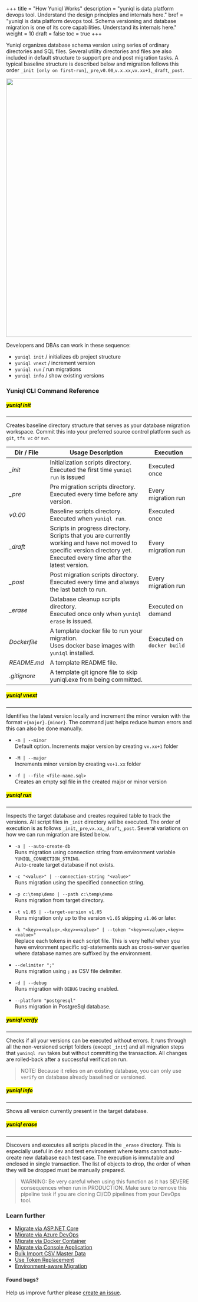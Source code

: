+++
title = "How Yuniql Works"
description = "yuniql is data platform devops tool. Understand the design principles and internals here."
bref = "yuniql is data platform devops tool. Schema versioning and database migration is one of its core capabilities. Understand its internals here."
weight = 10
draft = false
toc = true
+++

Yuniql organizes database schema version using series of ordinary directories and SQL files. Several utility directories and files are also included in default structure to support pre and post migration tasks. A typical baseline structure is described below and migration follows this order `_init [only on first-run]`,`_pre`,`v0.00`,`v.x.xx`,`vx.xx+1`,`_draft`,`_post`.

<img src="https://github.com/rdagumampan/yuniql/raw/master/assets/wiki-how-it-works-dir.png" width=700/>

Developers and DBAs can work in these sequence:

- `yuniql init` / initializes db project structure
- `yuniql vnext` / increment version
- `yuniql run` / run migrations
- `yuniql info` / show existing versions

### Yuniql CLI Command Reference
##### <mark>yuniql init</mark>
---
Creates baseline directory structure that serves as your database migration workspace. Commit this into your preferred source control platform such as `git`, `tfs vc` or `svn`. 

| Dir / File | Usage Description | Execution |
| --- | --- | --- |
| *_init* | Initialization scripts directory. <br/>Executed the first time `yuniql run` is issued|Executed once |
| *_pre* | Pre migration scripts directory. <br/>Executed every time before any version. | Every migration run |
| *v0.00* | Baseline scripts directory. <br/>Executed when `yuniql run`. | Executed once |
| *_draft* | Scripts in progress directory. <br/>Scripts that you are currently working and have not moved to specific version directory yet. <br/>Executed every time after the latest version. | Every migration run |
| *_post* | Post migration scripts directory. <br/>Executed every time and always the last batch to run. | Every migration run |
| *_erase* | Database cleanup scripts directory. <br/>Executed once only when `yuniql erase` is issued. | Executed on demand |
| *Dockerfile* | A template docker file to run your migration. <br/>Uses docker base images with `yuniql` installed.| Executed on `docker build` |
| *README.md* | A template README file.| |
| *.gitignore* | A template git ignore file to skip yuniql.exe from being committed.| |

##### <mark>yuniql vnext</mark>
---
Identifies the latest version locally and increment the minor version with the format `v{major}.{minor}`. The command just helps reduce human errors and this can also be done manually.

- `-m | --minor`<br/>
    Default option. Increments major version by creating `vx.xx+1` folder

- `-M | --major`<br/>
    Increments minor version by creating `vx+1.xx` folder

- `-f | --file <file-name.sql>`<br/>
    Creates an empty sql file in the created major or minor version

##### <mark>yuniql run</mark>
---
Inspects the target database and creates required table to track the versions. All script files in `_init` directory will be executed. The order of execution is as follows `_init`,`_pre`,`vx.xx`,`_draft`,`_post`. Several variations on how we can run migration are listed below.

 - `-a | --auto-create-db`<br/>
    Runs migration using connection string from environment variable `YUNIQL_CONNECTION_STRING`.<br/>
    Auto-create target database if not exists.

 - `-c "<value>" | --connection-string "<value>"`<br/>
    Runs migration using the specified connection string.

 - `-p c:\temp\demo | --path c:\temp\demo`<br/>
    Runs migration from target directory.

 - `-t v1.05 | --target-version v1.05`<br/>
    Runs migration only up to the version `v1.05` skipping `v1.06` or later.

 - `-k "<key>=<value>,<key>=<value>" | --token "<key>=<value>,<key>=<value>"`<br/>
    Replace each tokens in each script file. This is very helful when you have environment specific sql-statements such as cross-server queries where database names are suffixed by the environment.

 - `--delimiter ";"`<br/>
    Runs migration using `;` as CSV file delimiter.

 - `-d | --debug`<br/>
    Runs migration with `DEBUG` tracing enabled.

 - `--platform "postgresql"`<br/>
    Runs migration in PostgreSql database.

##### <mark>yuniql verify</mark>
---

Checks if all your versions can be executed without errors. It runs through all the non-versioned script folders (except `_init`) and all migration steps that `yuninql run` takes but without committing the transaction. All changes are rolled-back after a successful verification run.

>NOTE: Because it relies on an existing database, you can only use `verify` on database already baselined or versioned.

##### <mark>yuniql info</mark>
---

Shows all version currently present in the target database.

##### <mark>yuniql erase</mark>
---

Discovers and executes all scripts placed in the `_erase` directory. This is especially useful in dev and test environment where teams cannot auto-create new database each test case. The execution is immutable and enclosed in single transaction. The list of objects to drop, the order of when they will be dropped must be manually prepared. 

>WARNING: Be very careful when using this function as it has SEVERE consequences when run in PRODUCTION. Make sure to remove this pipeline task if you are cloning CI/CD pipelines from your DevOps tool.

### Learn further

* [Migrate via ASP.NET Core](https://yuniql.io/docs/migrate-via-aspnetcore-application/)
* [Migrate via Azure DevOps](https://yuniql.io/docs/migrate-via-azure-devops-pipelines/)
* [Migrate via Docker Container](https://yuniql.io/docs/migrate-via-docker-container/)
* [Migrate via Console Application](https://yuniql.io/docs/migrate-via-netcore-console-application/)
* [Bulk Import CSV Master Data](https://yuniql.io/docs/bulk-import-csv-master-data/)
* [Use Token Replacement](https://yuniql.io/docs/token-replacement/)
* [Environment-aware Migration](https://yuniql.io/docs/environment-aware-scripts/)

#### Found bugs?

Help us improve further please [create an issue](https://github.com/rdagumampan/yuniql/issues/new).
